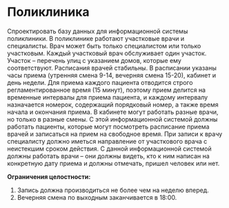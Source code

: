 # Поликлиника

Спроектировать базу данных для
информационной системы поликлиники. В поликлинике работают участковые врачи и специалисты.
Врач может быть только специалистом или только участковым. Каждый участковый врач
обслуживает один участок. Участок – перечень улиц с указанием домов, которые ему соответствуют.
Расписания врачей стабильны. В расписании указаны часы приема (утренняя смена 9-14,
вечерняя смена 15-20), кабинет и день недели. Для приема каждого пациента отводится строго
регламентированное время (15 минут), поэтому прием делится на временные интервалы для приема
пациента, и каждому интервалу назначается номерок, содержащий порядковый номер, а также время
начала и окончания приема. В кабинете могут работать разные врачи, но только в разные смены.
С этой информационной системой должны работать пациенты, которые могут посмотреть
расписание приема врачей и записаться на прием на свободное время. При записи к врачу
специалисту должно иметься направление от участкового врача с неистекшим сроком действия.
С данной информационной системой должны работать врачи – они должны видеть, кто к ним
написан на конкретную дату приема и должны отмечать, пришел человек или нет.

**Ограничения целостности:**

1. Запись должна производиться не более чем на неделю вперед.
2. Вечерняя смена по выходным заканчивается в 18:00.
